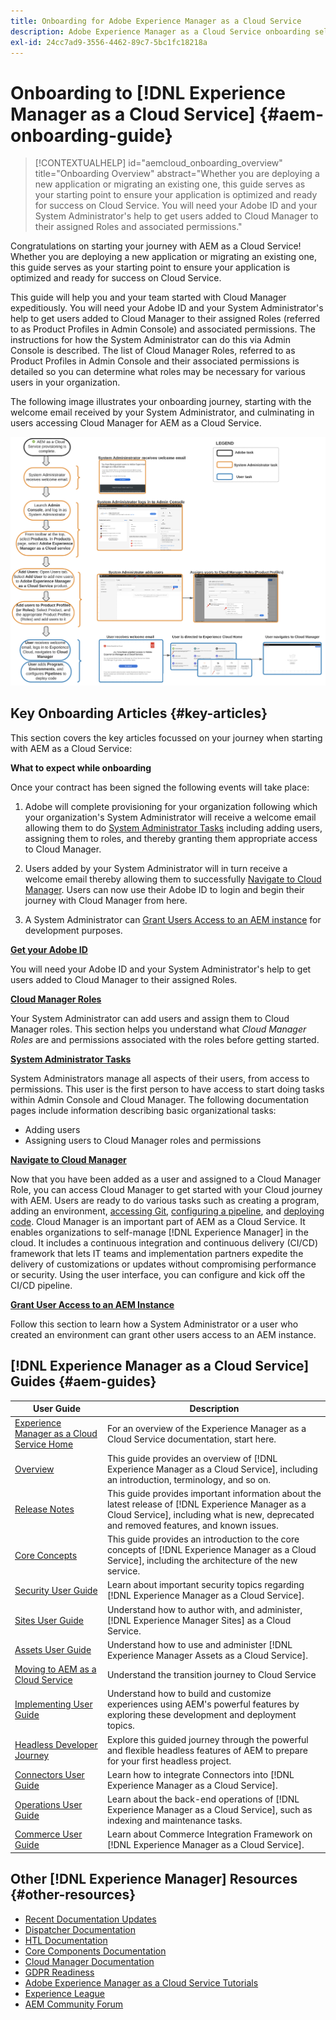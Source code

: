 ```yaml
---
title: Onboarding for Adobe Experience Manager as a Cloud Service
description: Adobe Experience Manager as a Cloud Service onboarding self-help resources and documentation links
exl-id: 24cc7ad9-3556-4462-89c7-5bc1fc18218a
---
```

# Onboarding to [!DNL Experience Manager as a Cloud Service] {#aem-onboarding-guide}

>[!CONTEXTUALHELP]
>id="aemcloud_onboarding_overview"
>title="Onboarding Overview"
>abstract="Whether you are deploying a new application or migrating an existing one, this guide serves as your starting point to ensure your application is optimized and ready for success on Cloud Service. You will need your Adobe ID and your System Administrator's help to get users added to Cloud Manager to their assigned Roles and associated permissions."

Congratulations on starting your journey with AEM as a Cloud Service! Whether you are deploying a new application or migrating an existing one, this guide serves as your starting point to ensure your application is optimized and ready for success on Cloud Service.

This guide will help you and your team started with Cloud Manager expeditiously. You will need your Adobe ID and your System Administrator's help to get users added to Cloud Manager to their assigned Roles (referred to as Product Profiles in Admin Console) and associated permissions. The instructions for how the System Administrator can do this via Admin Console is described. The list of Cloud Manager Roles,  referred to as Product Profiles in Admin Console and their associated permissions is detailed so you can determine what roles may be necessary for various users in your organization.

The following image illustrates your onboarding journey, starting with the welcome email received by your System Administrator, and culminating in users accessing Cloud Manager for AEM as a Cloud Service.

![](/help/onboarding/what-is-required/assets/cust-journey.png)

## Key Onboarding Articles {#key-articles}

This section covers the key articles focussed on your journey when starting with AEM as a Cloud Service:

**What to expect while onboarding**

Once your contract has been signed the following events will take place:

1. Adobe will complete provisioning for your organization following which your organization's System Administrator will receive a welcome email allowing them to do [System Administrator Tasks](/help/onboarding/what-is-required/add-users-assign-cm-roles.md) including adding users, assigning them to roles, and thereby granting them appropriate access to Cloud Manager.

1. Users added by your System Administrator will in turn receive a welcome email thereby allowing them to successfully [Navigate to Cloud Manager](/help/onboarding/what-is-required/navigate-to-cloud-manager.md). Users can now use their Adobe ID to login and begin their journey with Cloud Manager from here. 

1. A System Administrator can [Grant Users Access to an AEM instance](/help/onboarding/what-is-required/accessing-aem-instance.md) for development purposes.

**[Get your Adobe ID](https://experienceleague.adobe.com/docs/experience-manager-cloud-service/onboarding/onboarding-concepts/adobe-id.html?lang=en)**

You will need your Adobe ID and your System Administrator's help to get users added to Cloud Manager to their assigned Roles.

**[Cloud Manager Roles](/help/onboarding/what-is-required/user-roles-permissions.md)**

Your System Administrator can add users and assign them to Cloud Manager roles. This section helps you understand what *Cloud Manager Roles* are and permissions associated with the roles before getting started.

**[System Administrator Tasks](/help/onboarding/what-is-required/add-users-assign-cm-roles.md)**

System Administrators manage all aspects of their users, from access to permissions. This user is the first person to have access to start doing tasks within Admin Console and Cloud Manager. 
The following documentation pages include information describing basic organizational tasks:

* Adding users
* Assigning users to Cloud Manager roles and permissions

**[Navigate to Cloud Manager](/help/onboarding/what-is-required/navigate-to-cloud-manager.md)**

Now that you have been added as a user and assigned to a Cloud Manager Role, you can access Cloud Manager to get started with your Cloud journey with AEM. Users are ready to do various tasks such as creating a program, adding an environment, [accessing Git](/help/implementing/cloud-manager/accessing-git.md), [configuring a pipeline](/help/implementing/cloud-manager/configure-pipeline.md), and [deploying code](/help/implementing/cloud-manager/deploy-code.md).
Cloud Manager is an important part of AEM as a Cloud Service. It enables organizations to self-manage [!DNL Experience Manager] in the cloud. It includes a continuous integration and continuous delivery (CI/CD) framework that lets IT teams and implementation partners expedite the delivery of customizations or updates without compromising performance or security. Using the user interface, you can configure and kick off the CI/CD pipeline.

**[Grant User Access to an AEM Instance](/help/onboarding/what-is-required/accessing-aem-instance.md)**

Follow this section to learn how a System Administrator or a user who created an environment can grant other users access to an AEM instance.

## [!DNL Experience Manager as a Cloud Service] Guides {#aem-guides}

|User Guide|Description|
|---|---|
|[Experience Manager as a Cloud Service Home](/help/landing/home.md)|For an overview of the Experience Manager as a Cloud Service documentation, start here.|
|[Overview](/help/overview/home.md)|This guide provides an overview of [!DNL Experience Manager as a Cloud Service], including an introduction, terminology, and so on.|
|[Release Notes](/help/release-notes/home.md)|This guide provides important information about the latest release of [!DNL Experience Manager as a Cloud Service], including what is new, deprecated and removed features, and known issues.|
|[Core Concepts](/help/core-concepts/home.md)|This guide provides an introduction to the core concepts of [!DNL Experience Manager as a Cloud Service], including the architecture of the new service.|
|[Security User Guide](/help/security/home.md)|Learn about important security topics regarding [!DNL Experience Manager as a Cloud Service].|
|[Sites User Guide](/help/sites-cloud/home.md)|Understand how to author with, and administer, [!DNL Experience Manager Sites] as a Cloud Service.|
|[Assets User Guide](/help/assets/home.md)|Understand how to use and administer [!DNL Experience Manager Assets as a Cloud Service].|
|[Moving to AEM as a Cloud Service](/help/move-to-cloud-service/home.md)|Understand the transition journey to Cloud Service|
|[Implementing User Guide](/help/implementing/home.md)|Understand how to build and customize experiences using AEM's powerful features by exploring these development and deployment topics.|
|[Headless Developer Journey](/help/journey-headless/developer/overview.md)|Explore this guided journey through the powerful and flexible headless features of AEM to prepare for your first headless project.|
|[Connectors User Guide](/help/connectors/home.md)|Learn how to integrate Connectors into [!DNL Experience Manager as a Cloud Service].|
|[Operations User Guide](/help/operations/home.md)|Learn about the back-end operations of [!DNL Experience Manager as a Cloud Service], such as indexing and maintenance tasks.|
|[Commerce User Guide](/help/commerce-cloud/home.md)|Learn about Commerce Integration Framework on [!DNL Experience Manager as a Cloud Service].|

## Other [!DNL Experience Manager] Resources {#other-resources}

* [Recent Documentation Updates](https://helpx.adobe.com/experience-manager/documentation-updates.html#AEMasaCloudService) 
* [Dispatcher Documentation](/help/implementing/dispatcher/overview.md)
* [HTL Documentation](https://experienceleague.adobe.com/docs/experience-manager-htl/using/overview.html)
* [Core Components Documentation](https://experienceleague.adobe.com/docs/experience-manager-core-components/using/introduction.html)
* [Cloud Manager Documentation](https://experienceleague.adobe.com/docs/experience-manager-cloud-service/onboarding/getting-access/cloud-service-programs/first-time-login.html)
* [GDPR Readiness](/help/compliance/data-privacy-and-protection-readiness/aem-readiness.md)
* [Adobe Experience Manager as a Cloud Service Tutorials](https://experienceleague.adobe.com/docs/experience-manager-learn/cloud-service/overview.html)
* [Experience League](https://guided.adobe.com/?promoid=K42KVXHD&mv=other#solutions/experience-manager)
* [AEM Community Forum](https://forums.adobe.com/community/experience-cloud/marketing-cloud/experience-manager)
